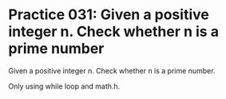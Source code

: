 # Practice 031: Given a positive integer n. Check whether n is a prime number

Given a positive integer n. Check whether n is a prime number.

Only using while loop and math.h.
